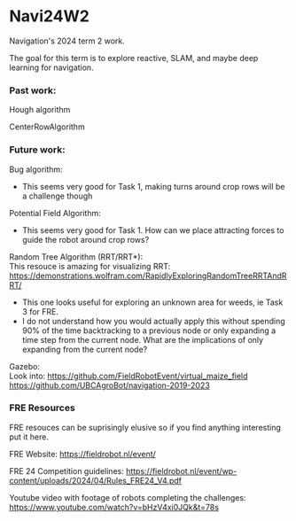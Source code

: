 # Navi24W2
Navigation's 2024 term 2 work.

The goal for this term is to explore reactive, SLAM, and maybe deep learning for navigation.


### Past work:

Hough algorithm

CenterRowAlgorithm

### Future work:  

Bug algorithm:  
 - This seems very good for Task 1, making turns around crop rows will be a challenge 
   though  

Potential Field Algorithm:  
 - This seems very good for Task 1. How can we place attracting forces to guide the
   robot around crop rows?  

Random Tree Algorithm (RRT/RRT*):  
This resouce is amazing for visualizing RRT: https://demonstrations.wolfram.com/RapidlyExploringRandomTreeRRTAndRRT/  
 - This one looks useful for exploring an unknown area for weeds, ie Task 3 for FRE.  
 - I do not understand how you would actually apply this without spending 90% of 
   the time backtracking to a previous node or only expanding a time step from the 
   current node. What are the implications of only expanding from the current node?  

Gazebo:  
Look into:
https://github.com/FieldRobotEvent/virtual_maize_field
https://github.com/UBCAgroBot/navigation-2019-2023


### FRE Resources
FRE resouces can be suprisingly elusive so if you find anything interesting put it here.

FRE Website:
https://fieldrobot.nl/event/

FRE 24 Competition guidelines:
https://fieldrobot.nl/event/wp-content/uploads/2024/04/Rules_FRE24_V4.pdf

Youtube video with footage of robots completing the challenges:  
https://www.youtube.com/watch?v=bHzV4xi0JQk&t=78s

